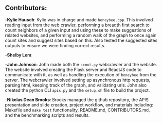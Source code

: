 Contributors:
-------------
-**Kylie Hausch**: Kylie was in charge and made `honeybee.cpp`. This involved reading input from the web crawler, performing a breadth first search to count neighbors of a given input and using these to make suggestions of related websites, and performing a random walk of the graph to once again count sites and suggest sites based on this. Also tested the suggested sites outputs to ensure we were finding correct results.

-**Shelby Lem**:

-**John Johnson**: John made both the `scout.py` webcrawler and the website. The website involved creating the Flask server and ReactJS code to communicate with it, as well as handling the execution of `honeybee` from the server. The webcrawler involved setting up asynchronous http requests, parsing html, keeping track of the graph, and validating urls. John also created the python CLI `apis.py` and the `setup.sh` file to build the project.

-**Nikolas Dean Brooks**: Brooks managed the github repository, the APIS presentation and slide creation, project workflow, and materials including: Makefile and `make test` functionality, README.md, CONTRIBUTORS.md, and the benchmarking scripts and results.
